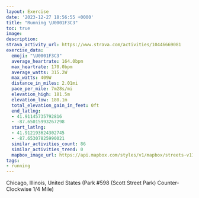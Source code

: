 ```yaml
---
layout: Exercise
date: '2023-12-27 18:56:55 +0000'
title: "Running \U0001F3C3"
toc: true
image:
description:
strava_activity_url: https://www.strava.com/activities/10446669081
exercise_data:
  emoji: "\U0001F3C3"
  average_heartrate: 164.0bpm
  max_heartrate: 170.0bpm
  average_watts: 315.2W
  max_watts: 409W
  distance_in_miles: 2.01mi
  pace_per_mile: 7m28s/mi
  elevation_high: 181.5m
  elevation_low: 180.1m
  total_elevation_gain_in_feet: 0ft
  end_latlng:
  - 41.91145735792816
  - -87.65015993267298
  start_latlng:
  - 41.912193624302745
  - -87.65307825990021
  similar_activities_count: 86
  similar_activities_trend: 0
  mapbox_image_url: https://api.mapbox.com/styles/v1/mapbox/streets-v11/static/path-5+787af2-1.0(g%7Bx~Fbl~uOAcBKe%40%40YRc%40z%40iAb%40o%40HSLmBAu%40HGDQA%7DKAuAGmADm%40%40sAKsCA_Dn%40EHGLCZCt%40AJ%40NJ%40%60%40%3F~DBf%40DNNTPLLBtAEXONWFa%40CcCGu%40KWUOSEoADMDOJS%60%40E%5CLjDBLJPNLVDvAGPILQFOB%5D%3Fo%40GqBG%5BMWOKYCi%40%40a%40BQDIHQb%40Ed%40DdCBZFTPRPHPBlAIRILMFKFY%3F%5BEmCCUMYIKQIMAo%40%40i%40DOJOVGVA%5CBdC%40VDNXZZJtAGRKHIJU%40M%3FmAAyACYMYOQUIUAcB%40UGMGQCyAFIBEJAH%3F%5CHfBBpBB%60%40GnBBb%40%3F%7CBBn%40Ah%40%3FjAB~C%40%5C%3FjA),pin-s-s+e5b22e(-87.65138,41.91172),pin-s-f+89ae00(-87.64864000000003,41.910819999999994)/auto/800x800?access_token=pk.eyJ1Ijoiam9zaGJlY2ttYW4iLCJhIjoiY205eWR2aDd1MWZ6djJrbXc4a3M0bWZleiJ9.XiG9OWkNcZk2QzjJbxLB4A
tags:
- running
---
```




Chicago, Illinois, United States (Park #598 (Scott Street Park) Counter-Clockwise 1/4 Mile)
